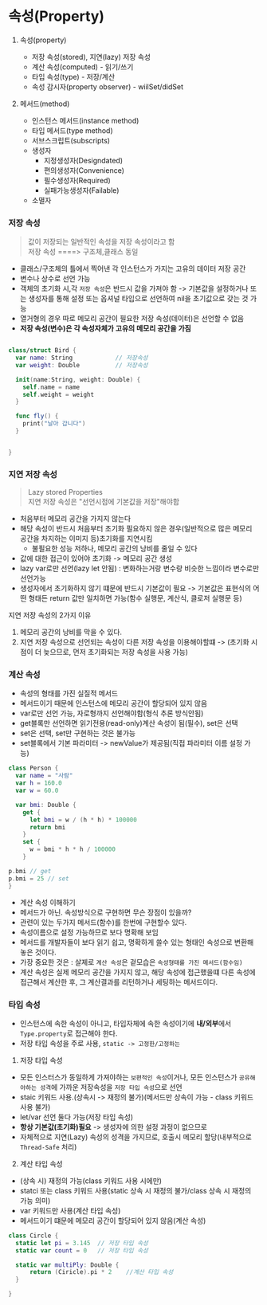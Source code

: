 # 속성(Property)

1. 속성(property)    
   * 저장 속성(stored), 지연(lazy) 저장 속성
   * 계산 속성(computed) - 읽기/쓰기
   * 타입 속성(type) - 저장/계산
   * 속성 감시자(property observer) - wiilSet/didSet

2. 메서드(method)
   * 인스턴스 메서드(instance method)
   * 타입 메서드(type method)
   * 서브스크립트(subscripts)
   * 생성자
       *  지정생성자(Designdated)
       *  편의생성자(Convenience)
       *  필수생성자(Required)
       *  실패가능생성자(Failable)
   * 소멸자
  

### 저장 속성
> 값이 저장되는 일반적인 속성을 저장 속성이라고 함      
> 저장 속성 ====> 구조체,클래스 동일

* 클래스/구조체의 틀에서 찍어낸 각 인스턴스가 가지는 고유의 데이터 저장 공간
* 변수나 상수로 선언 가능
* 객체의 초기화 시,각 `저장 속성`은 반드시 값을 가져야 함
  -> 기본값을 설정하거나 또는 생성자를 통해 설정 또는 옵셔널 타입으로 선언하여 nil을 초기값으로 갖는 것 가능
* 열거형의 경우 따로 메모리 공간이 필요한 저장 속성(데이터)은 선언할 수 없음
* **저장 속성(변수)은 각 속성자체가 고유의 메모리 공간을 가짐**

```Swift

class/struct Bird {
  var name: String            // 저장속성
  var weight: Double          // 저장속성

  init(name:String, weight: Double) {
    self.name = name
    self.weight = weight
  }

  func fly() {
    print("날아 갑니다")
  }


}

```


### 지연 저장 속성
> Lazy stored Properties     
> 지연 저장 속성은 "선언시점에 기본값을 저장"해야함


* 처음부터 메모리 공간을 가지지 않는다
* 해당 속성이 반드시 처음부터 초기화 필요하지 않은 경우(일반적으로 많은 메모리 공간을 차지하는 이미지 등)초기화를 지연시킴
  * 불필요한 성능 저하나, 메모리 공간의 낭비를 줄일 수 있다
* 값에 대한 접근이 있어야 초기화 -> 메모리 공간 생성
* lazy var로만 선언(lazy let 안됨) : 변화하는거랑 변수랑 비슷한 느낌이라 변수로만 선언가능
* 생성자에서 초기화하지 않기 떄문에 반드시 기본값이 필요
  -> 기본값은 표현식의 어떤 형태든 return 값만 일치하면 가능(함수 실행문, 계산식, 클로저 실행문 등)

지연 저장 속성의 2가지 이유
1. 메모리 공간의 낭비를 막을 수 있다.
2. 지연 저장 속성으로 선언되는 속성이 다른 저장 속성을 이용해야할떄
  -> (초기화 시점이 더 늦으므로, 먼저 초기화되는 저장 속성을 사용 가능)

### 계산 속성
- 속성의 형태를 가진 실질적 메서드
- 메서드이기 때문에 인스턴스에 메모리 공간이 할당되어 있지 않음
- var로만 선언 가능, 자로형까지 선언해야함(형식 추론 방식안됨)
- get블록만 선언하면 읽기전용(read-only)계산 속성이 됨(필수), set은 선택
- set은 선택, set만 구현하는 것은 불가능
- set블록에서 기본 파라미터 -> newValue가 제공됨(직접 파라미터 이름 설정 가능)

```Swift
class Person {
  var name = "사람"
  var h = 160.0
  var w = 60.0

  var bmi: Double {
    get {
      let bmi = w / (h * h) * 100000
      return bmi
    }
    set {
      w = bmi * h * h / 100000
    }

p.bmi // get
p.bmi = 25 // set
}

```
* 계산 속성 이해하기
* 메서드가 아닌. 속성방식으로 구현하면 무슨 장점이 있을까?
* 관련이 있는 두가지 메서드(함수)를 한번에 구현할수 있다.
* 속성이름으로 설정 가능하므로 보다 명확해 보임
* 메서드를 개발자들이 보다 읽기 쉽고, 명확하게 쓸수 있는 형태인 속성으로 변환해 놓은 것이다.
* 가장 중요한 것은 : 살졔로 `계산 속성`은 겉모습은 `속성형태를 가진 메서드(함수임)`
* 계산 속성은 실제 메모리 공간을 가지지 않고, 해당 속성에 접근했을떄 다른 속성에 접근해서 계산한 후, 그 계산결과를 리턴하거나 세팅하는 메서드이다.


### 타입 속성
* 인스턴스에 속한 속성이 아니고, 타입자체에 속한 속성이기에 **내/외부**에서 `Type.property`로 접근해야 한다.
* 저장 타입 속성을 주로 사용, `static -> 고정한/고정하는`


1. 저장 타입 속성
* 모든 인스터스가 동일하게 가져야하는 `보편적인 속성`이거나, 모든 인스턴스가 `공유해야하는 성격`에 가까운 저장속성을 `저장 타입 속성`으로 선언
* staic 키워드 사용.(상속시 -> 재정의 불가)(메서드만 상속이 가능 - class 키워드 사용 불가)
* let/var 선언 둘다 가능(저장 타입 속성)
* **항상 기본값(초기화)필요** -> 생성자에 의한 설정 과정이 없으므로
* 자체적으로 지연(Lazy) 속성의 성격을 가지므로, 호출시 메모리 할당(내부적으로 `Thread-Safe` 처리)

2. 계산 타입 속성
* (상속 시) 재정의 가능(class 키워드 사용 시에만)
* statci 또는 class 키워드 사용(static 상속 시 재정의 불가/class 상속 시 재정의 가능 의미)
* var 키워드만 사용(계산 타입 속성)
* 메서드이기 떄문에 메모리 공간이 할당되어 있지 않음(계산 속성)


```Swift
class Circle {
  static let pi = 3.145  // 저장 타입 속성
  static var count = 0   // 저장 타입 속성

  static var multiPly: Double {
      return (Ciricle).pi * 2    //계산 타입 속성
  }

}
```
  



